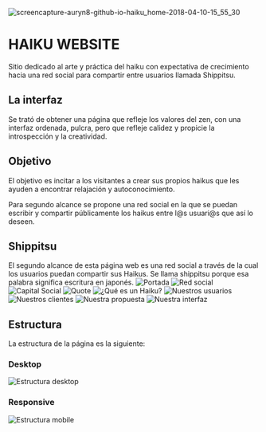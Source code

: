 ![screencapture-auryn8-github-io-haiku_home-2018-04-10-15_55_30](https://user-images.githubusercontent.com/32871457/38583139-ba19b30c-3cd7-11e8-9820-bffffe963809.png)

# HAIKU WEBSITE

Sitio dedicado al arte y práctica del haiku con expectativa de crecimiento hacia una red social para compartir entre usuarios llamada Shippitsu. 

## La interfaz

Se trató de obtener una página que refleje los valores del zen, con una interfaz ordenada, pulcra, pero que refleje calidez y propicie la introspección y la creatividad.

## Objetivo

El objetivo es incitar a los visitantes a crear sus propios haikus que les ayuden a encontrar relajación y autoconocimiento.

Para segundo alcance se propone una red social en la que se puedan escribir y compartir públicamente los haikus entre l@s usuari@s que así lo deseen.

## Shippitsu

El segundo alcance de esta página web es una red social a través de la cual los usuarios puedan compartir sus Haikus.
Se llama shippitsu porque esa palabra significa escritura en japonés.
![Portada](https://github.com/Auryn8/haiku_home/blob/master/assets/ppt-img/d1a6a7ce9ae97cd9502b2bd5630f2a17-0.jpg)
![Red social](https://github.com/Auryn8/haiku_home/blob/master/assets/ppt-img/d1a6a7ce9ae97cd9502b2bd5630f2a17-1.jpg)
![Capital Social](https://github.com/Auryn8/haiku_home/blob/master/assets/ppt-img/d1a6a7ce9ae97cd9502b2bd5630f2a17-2.jpg)
![Quote](https://github.com/Auryn8/haiku_home/blob/master/assets/ppt-img/d1a6a7ce9ae97cd9502b2bd5630f2a17-3.jpg)
![¿Qué es un Haiku?](https://github.com/Auryn8/haiku_home/blob/master/assets/ppt-img/d1a6a7ce9ae97cd9502b2bd5630f2a17-4.jpg)
![Nuestros usuarios](https://github.com/Auryn8/haiku_home/blob/master/assets/ppt-img/d1a6a7ce9ae97cd9502b2bd5630f2a17-5.jpg)
![Nuestros clientes](https://github.com/Auryn8/haiku_home/blob/master/assets/ppt-img/d1a6a7ce9ae97cd9502b2bd5630f2a17-6.jpg)
![Nuestra propuesta](https://github.com/Auryn8/haiku_home/blob/master/assets/ppt-img/d1a6a7ce9ae97cd9502b2bd5630f2a17-7.jpg)
![Nuestra interfaz](https://github.com/Auryn8/haiku_home/blob/master/assets/ppt-img/d1a6a7ce9ae97cd9502b2bd5630f2a17-8.jpg)

## Estructura

La estructura de la página es la siguiente:

### Desktop

![Estructura desktop](./assets/images/desktop.png)


### Responsive

![Estructura mobile](./assets/images/responsive.png)

